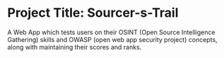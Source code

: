 # Project Title: Sourcer-s-Trail
A Web App which tests users on their OSINT (Open Source Intelligence Gathering) skills and OWASP (open web app security project) concepts, along with maintaining their scores and ranks.

